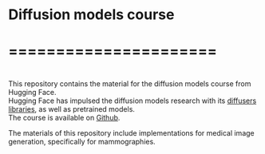 # Diffusion models course
# ======================
#
This repository contains the material for the diffusion models course from Hugging Face. <br>
Hugging Face has impulsed the diffusion models research with its [diffusers libraries](https://huggingface.co/docs/diffusers/index), as well as pretrained models. <br>
The course is available on [Github](https://github.com/huggingface/diffusion-models-class).<br>

The materials of this repository include implementations for medical image generation, specifically for mammographies. <br>